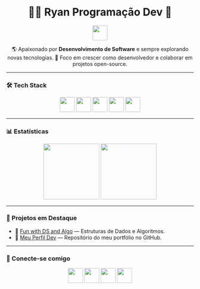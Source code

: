 <h1 align="center">👨‍💻 Ryan Programação Dev 🚀</h1>
<p align="center">
  <img src="https://github.com/TheDudeThatCode/TheDudeThatCode/blob/master/Assets/Mario_Hello_Big.gif" width="40px">
</p>

<p align="center">
  🌎 Apaixonado por <b>Desenvolvimento de Software</b> e sempre explorando novas tecnologias.  
  🎯 Foco em crescer como desenvolvedor e colaborar em projetos open-source.
</p>

---

### 🛠️ Tech Stack
<p align="center">
  <img src="https://cdn.jsdelivr.net/gh/devicons/devicon/icons/javascript/javascript-original.svg" width="40"/>
  <img src="https://cdn.jsdelivr.net/gh/devicons/devicon/icons/typescript/typescript-original.svg" width="40"/>
  <img src="https://cdn.jsdelivr.net/gh/devicons/devicon/icons/react/react-original.svg" width="40"/>
  <img src="https://cdn.jsdelivr.net/gh/devicons/devicon/icons/nodejs/nodejs-original.svg" width="40"/>
  <img src="https://cdn.jsdelivr.net/gh/devicons/devicon/icons/python/python-original.svg" width="40"/>
</p>

---

### 📊 Estatísticas
<p align="center">
  <img src="https://github-readme-stats.vercel.app/api?username=ryanprogramacaoedev-commits&show_icons=true&theme=tokyonight" height="150"/>
  <img src="https://github-readme-stats.vercel.app/api/top-langs/?username=ryanprogramacaoedev-commits&layout=compact&theme=tokyonight" height="150"/>
</p>

---

### 🚀 Projetos em Destaque
- 🔗 [Fun with DS and Algo](https://github.com/ryanprogramacaoedev-commits/Fun-with-DS-and-Algo) — Estruturas de Dados e Algoritmos.  
- 🔗 [Meu Perfil Dev](https://github.com/ryanprogramacaoedev-commits/ryanprogramacaoedev-commits) — Repositório do meu portfólio no GitHub.

---

### 🤝 Conecte-se comigo
<p align="center">
  <a href="https://www.linkedin.com/in/ryanprogramacaoedev/"><img src="https://skillicons.dev/icons?i=linkedin" width="40"/></a>
  <a href="https://twitter.com/ryan_programdev"><img src="https://skillicons.dev/icons?i=twitter" width="40"/></a>
  <a href="https://www.instagram.com/ryan_programacao/"><img src="https://skillicons.dev/icons?i=instagram" width="40"/></a>
  <a href="https://github.com/ryanprogramacaoedev-commits"><img src="https://skillicons.dev/icons?i=github" width="40"/></a>
</p>

